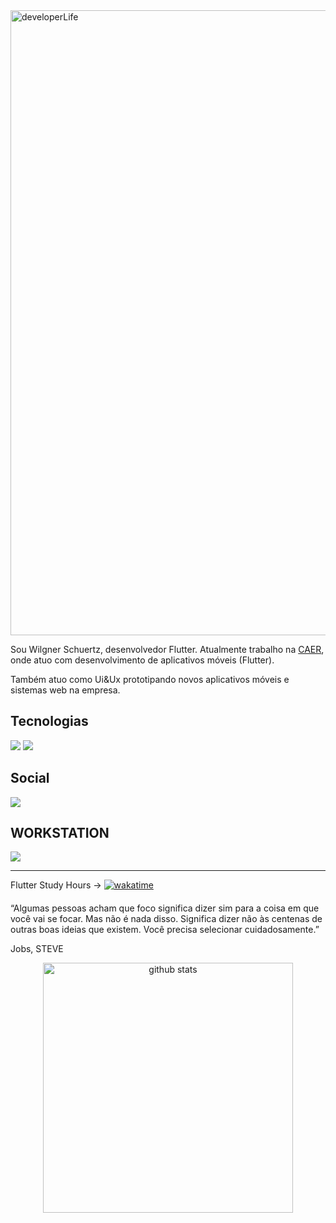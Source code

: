 <img src="https://miro.medium.com/max/16000/1*9-ujy3CCBhrpkvS7TMLcoQ.png" min-width="1000px" max-width="1000px" width="1000px" align="top" alt="developerLife">



<p align="left"> 
  Sou Wilgner Schuertz, desenvolvedor Flutter. Atualmente trabalho na  <a href = "http://www.caer.com.br/">CAER</a>, onde atuo com desenvolvimento de aplicativos móveis (Flutter).
</p>

<p align="left"> 
  Também atuo como Ui&Ux prototipando novos aplicativos móveis e sistemas web na empresa.</p>


## Tecnologias

<p align="left">
  
  <img src="https://img.shields.io/badge/Flutter-02569B?style=for-the-badge&logo=flutter&logoColor=white" >
  <img src="https://img.shields.io/badge/Dart-0175C2?style=for-the-badge&logo=dart&logoColor=white"/>
  
</p>


## Social

<p  align="left">
  <p align="left">
    <a href="https://www.linkedin.com/in/wilgnerschuertz/" alt="Linkedin" target="_blank">
        <img src="https://img.shields.io/badge/LinkedIn-0077B5?style=for-the-badge&logo=linkedin&logoColor=white&link=https://www.linkedin.com/in/wilgnerschuertz/"/></a>  

  </p>
</p>

## WORKSTATION

<p align"left">
<img src="https://img.shields.io/badge/Apple-MacBook_Pro_16_2018-blue?style=for-the-badge&logo=apple&logoColor=white">
</p>


- - -

Flutter Study Hours -> [![wakatime](https://wakatime.com/badge/user/6ee6eb5e-5e1e-4472-8f69-a5496b25fd3c.svg)](https://wakatime.com/@6ee6eb5e-5e1e-4472-8f69-a5496b25fd3c)

<p align="center" style="font-size: 20px ;">
  
  “Algumas pessoas acham que foco significa dizer sim para a coisa em que você vai se focar. Mas não é nada disso. Significa dizer não às centenas de outras boas ideias que existem. Você precisa selecionar cuidadosamente.”

  Jobs, STEVE
 
</p>

<p align="center">
 
  <img src="https://github-readme-stats.vercel.app/api?username=wilgnerschuertz&show_icons=true&theme=midnight-purple" align="center" min-width="400px" max-width="400px" width="400px" alt="github stats">

</p>

